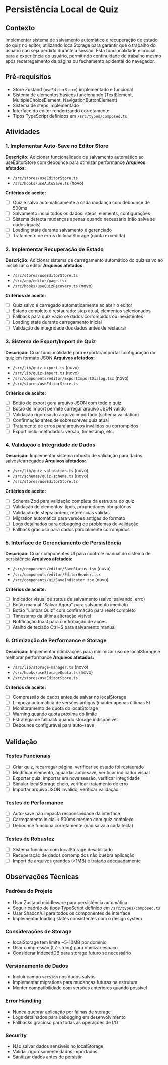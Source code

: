 # Persistência Local de Quiz

## Contexto

Implementar sistema de salvamento automático e recuperação de estado do quiz no editor, utilizando localStorage para garantir que o trabalho do usuário não seja perdido durante a sessão. Esta funcionalidade é crucial para a experiência do usuário, permitindo continuidade de trabalho mesmo após recarregamento da página ou fechamento acidental do navegador.

## Pré-requisitos

- Store Zustand (`useEditorStore`) implementado e funcional
- Sistema de elementos básicos funcionando (TextElement, MultipleChoiceElement, NavigationButtonElement)
- Sistema de steps implementado
- Interface do editor renderizando corretamente
- Tipos TypeScript definidos em `/src/types/composed.ts`

## Atividades

### 1. Implementar Auto-Save no Editor Store

**Descrição:** Adicionar funcionalidade de salvamento automático ao useEditorStore com debounce para otimizar performance
**Arquivos afetados:**

- `/src/stores/useEditorStore.ts`
- `/src/hooks/useAutoSave.ts` (novo)

**Critérios de aceite:**

- [ ] Quiz é salvo automaticamente a cada mudança com debounce de 500ms
- [ ] Salvamento inclui todos os dados: steps, elements, configurações
- [ ] Sistema detecta mudanças apenas quando necessário (não salva se dados iguais)
- [ ] Loading state durante salvamento é gerenciado
- [ ] Tratamento de erros do localStorage (quota excedida)

### 2. Implementar Recuperação de Estado

**Descrição:** Adicionar sistema de carregamento automático do quiz salvo ao inicializar o editor
**Arquivos afetados:**

- `/src/stores/useEditorStore.ts`
- `/src/app/editor/page.tsx`
- `/src/hooks/useQuizRecovery.ts` (novo)

**Critérios de aceite:**

- [ ] Quiz salvo é carregado automaticamente ao abrir o editor
- [ ] Estado completo é restaurado: step atual, elementos selecionados
- [ ] Fallback para quiz vazio se dados corrompidos ou inexistentes
- [ ] Loading state durante carregamento inicial
- [ ] Validação de integridade dos dados antes de restaurar

### 3. Sistema de Export/Import de Quiz

**Descrição:** Criar funcionalidade para exportar/importar configuração do quiz em formato JSON
**Arquivos afetados:**

- `/src/lib/quiz-export.ts` (novo)
- `/src/lib/quiz-import.ts` (novo)
- `/src/components/editor/ExportImportDialog.tsx` (novo)
- `/src/stores/useEditorStore.ts`

**Critérios de aceite:**

- [ ] Botão de export gera arquivo JSON com todo o quiz
- [ ] Botão de import permite carregar arquivo JSON válido
- [ ] Validação rigorosa do arquivo importado (schema validation)
- [ ] Confirmação antes de sobrescrever quiz atual
- [ ] Tratamento de erros para arquivos inválidos ou corrompidos
- [ ] Export inclui metadados: versão, timestamp, etc.

### 4. Validação e Integridade de Dados

**Descrição:** Implementar sistema robusto de validação para dados salvos/carregados
**Arquivos afetados:**

- `/src/lib/quiz-validation.ts` (novo)
- `/src/schemas/quiz-schema.ts` (novo)
- `/src/stores/useEditorStore.ts`

**Critérios de aceite:**

- [ ] Schema Zod para validação completa da estrutura do quiz
- [ ] Validação de elementos: tipos, propriedades obrigatórias
- [ ] Validação de steps: ordem, referências válidas
- [ ] Migration automática para versões antigas do formato
- [ ] Logs detalhados para debugging de problemas de validação
- [ ] Fallback gracioso para dados parcialmente corrompidos

### 5. Interface de Gerenciamento de Persistência

**Descrição:** Criar componentes UI para controle manual do sistema de persistência
**Arquivos afetados:**

- `/src/components/editor/SaveStatus.tsx` (novo)
- `/src/components/editor/EditorHeader.tsx`
- `/src/components/ui/SaveIndicator.tsx` (novo)

**Critérios de aceite:**

- [ ] Indicador visual de status de salvamento (salvo, salvando, erro)
- [ ] Botão manual "Salvar Agora" para salvamento imediato
- [ ] Botão "Limpar Quiz" com confirmação para reset completo
- [ ] Timestamp da última alteração visível
- [ ] Notificação toast para confirmação de ações
- [ ] Atalho de teclado Ctrl+S para salvamento manual

### 6. Otimização de Performance e Storage

**Descrição:** Implementar otimizações para minimizar uso de localStorage e melhorar performance
**Arquivos afetados:**

- `/src/lib/storage-manager.ts` (novo)
- `/src/hooks/useStorageQuota.ts` (novo)
- `/src/stores/useEditorStore.ts`

**Critérios de aceite:**

- [ ] Compressão de dados antes de salvar no localStorage
- [ ] Limpeza automática de versões antigas (manter apenas últimas 5)
- [ ] Monitoramento de quota do localStorage
- [ ] Warning quando quota próxima do limite
- [ ] Estratégia de fallback quando storage indisponível
- [ ] Debounce configurável para auto-save

## Validação

### Testes Funcionais

- [ ] Criar quiz, recarregar página, verificar se estado foi restaurado
- [ ] Modificar elemento, aguardar auto-save, verificar indicador visual
- [ ] Exportar quiz, importar em nova sessão, verificar integridade
- [ ] Simular localStorage cheio, verificar tratamento de erro
- [ ] Importar arquivo JSON inválido, verificar validação

### Testes de Performance

- [ ] Auto-save não impacta responsividade da interface
- [ ] Carregamento inicial < 500ms mesmo com quiz complexo
- [ ] Debounce funciona corretamente (não salva a cada tecla)

### Testes de Robustez

- [ ] Sistema funciona com localStorage desabilitado
- [ ] Recuperação de dados corrompidos não quebra aplicação
- [ ] Import de arquivos grandes (>1MB) é tratado adequadamente

## Observações Técnicas

### Padrões do Projeto

- Usar Zustand middleware para persistência automática
- Seguir padrão de tipos TypeScript definido em `/src/types/composed.ts`
- Usar Shadcn/ui para todos os componentes de interface
- Implementar loading states consistentes com o design system

### Considerações de Storage

- localStorage tem limite ~5-10MB por domínio
- Usar compressão (LZ-string) para otimizar espaço
- Considerar IndexedDB para storage futuro se necessário

### Versionamento de Dados

- Incluir campo `version` nos dados salvos
- Implementar migrations para mudanças futuras na estrutura
- Manter compatibilidade com versões anteriores quando possível

### Error Handling

- Nunca quebrar aplicação por falhas de storage
- Logs detalhados para debugging em desenvolvimento
- Fallbacks gracioso para todas as operações de I/O

### Security

- Não salvar dados sensíveis no localStorage
- Validar rigorosamente dados importados
- Sanitizar dados antes de persistir
